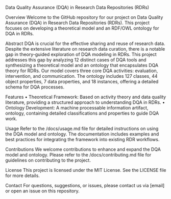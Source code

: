 Data Quality Assurance (DQA) in Research Data Repositories (RDRs)

Overview
Welcome to the GitHub repository for our project on Data Quality Assurance (DQA) in Research Data Repositories (RDRs). This project focuses on developing a theoretical model and an RDF/OWL ontology for DQA in RDRs.

Abstract
DQA is crucial for the effective sharing and reuse of research data. Despite the extensive literature on research data curation, there is a notable gap in theory-guided exploration of DQA modeling in RDRs. This project addresses this gap by analyzing 12 distinct cases of DQA tools and synthesizing a theoretical model and an ontology that encapsulates DQA theory for RDRs. Our model covers three core DQA activities: evaluation, intervention, and communication. The ontology includes 127 classes, 44 object properties, 7 data properties, and 18 instances, offering a detailed schema for DQA processes.

Features
•	Theoretical Framework: Based on activity theory and data quality literature, providing a structured approach to understanding DQA in RDRs.
•	Ontology Development: A machine processable information artifact, ontology, containing detailed classifications and properties to guide DQA work.

Usage
Refer to the /docs/usage.md file for detailed instructions on using the DQA model and ontology. The documentation includes examples and best practices for integrating the framework into existing RDR workflows.

Contributions
We welcome contributions to enhance and expand the DQA model and ontology. Please refer to the /docs/contributing.md file for guidelines on contributing to the project.

License
This project is licensed under the MIT License. See the LICENSE file for more details.

Contact
For questions, suggestions, or issues, please contact us via [email] or open an issue on this repository.

